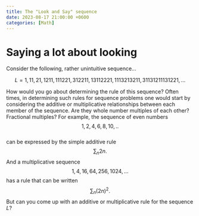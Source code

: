 ```yaml
---
title: The "Look and Say" sequence
date: 2023-08-17 21:00:00 +0600
categories: [Math]
---
```

# Saying a lot about looking

Consider the following, rather unintuitive sequence...

$$
 L = 1, 11, 21, 1211, 111221, 312211, 13112221, 1113213211, 31131211131221, ...
$$

How would you go about determining the rule of this sequence? Often times, in determining such rules for sequence problems one would start by considering the additive or multiplicative relationships between each member of the sequence. Are they whole number multiples of each other? Fractional multiples? For example, the sequence of even numbers
$$
1, 2, 4, 6, 8, 10, ..
$$  
can be expressed by the simple additive rule
$$
\sum_n 2n.
$$
And a multiplicative sequence
$$
1, 4, 16, 64, 256, 1024, ...
$$
has a rule that can be written
$$
\sum_n (2n)^2. 
$$
But can you come up with an additive or multiplicative rule for the sequence $L$?
